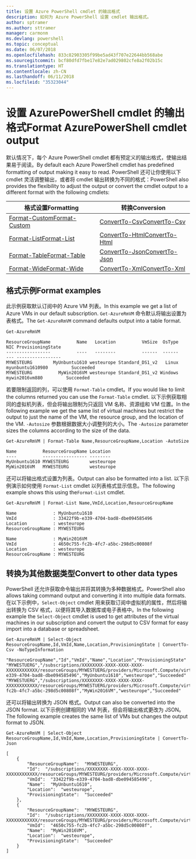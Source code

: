 ```yaml
---
title: 设置 Azure PowerShell cmdlet 的输出格式
description: 如何为 Azure PowerShell 设置 cmdlet 输出格式。
author: sptramer
ms.author: sttramer
manager: carmonm
ms.devlang: powershell
ms.topic: conceptual
ms.date: 06/07/2018
ms.openlocfilehash: 833c82903305f99be5ad43f707e22644bb568abe
ms.sourcegitcommit: bcf80dfd7fbe17e82e7ad029802cfe8a2f02b15c
ms.translationtype: HT
ms.contentlocale: zh-CN
ms.lasthandoff: 06/11/2018
ms.locfileid: "35323044"
---
```

# <a name="format-azurepowershell-cmdlet-output"></a><span data-ttu-id="784d5-103">设置 AzurePowerShell cmdlet 的输出格式</span><span class="sxs-lookup"><span data-stu-id="784d5-103">Format AzurePowerShell cmdlet output</span></span>

<span data-ttu-id="784d5-104">默认情况下，每个 Azure PowerShell cmdlet 都有预定义的输出格式，使输出结果易于阅读。</span><span class="sxs-lookup"><span data-stu-id="784d5-104">By default each Azure PowerShell cmdlet has predefined formatting of output making it easy to read.</span></span>  <span data-ttu-id="784d5-105">PowerShell 还可让你使用以下 cmdlet 灵活调整输出，或者将 cmdlet 输出转换为不同的格式：</span><span class="sxs-lookup"><span data-stu-id="784d5-105">PowerShell also provides the flexibility to adjust the output or convert the cmdlet output to a different format with the following cmdlets:</span></span>

| <span data-ttu-id="784d5-106">格式设置</span><span class="sxs-lookup"><span data-stu-id="784d5-106">Formatting</span></span>      | <span data-ttu-id="784d5-107">转换</span><span class="sxs-lookup"><span data-stu-id="784d5-107">Conversion</span></span>       |
|-----------------|------------------|
| [<span data-ttu-id="784d5-108">Format-Custom</span><span class="sxs-lookup"><span data-stu-id="784d5-108">Format-Custom</span></span>](/powershell/module/microsoft.powershell.utility/format-custom) | [<span data-ttu-id="784d5-109">ConvertTo-Csv</span><span class="sxs-lookup"><span data-stu-id="784d5-109">ConvertTo-Csv</span></span>](/powershell/module/microsoft.powershell.utility/convertto-csv)  |
| [<span data-ttu-id="784d5-110">Format-List</span><span class="sxs-lookup"><span data-stu-id="784d5-110">Format-List</span></span>](/powershell/module/microsoft.powershell.utility/format-list)   | [<span data-ttu-id="784d5-111">ConvertTo-Html</span><span class="sxs-lookup"><span data-stu-id="784d5-111">ConvertTo-Html</span></span>](/powershell/module/microsoft.powershell.utility/convertto-html) |
| [<span data-ttu-id="784d5-112">Format-Table</span><span class="sxs-lookup"><span data-stu-id="784d5-112">Format-Table</span></span>](/powershell/module/microsoft.powershell.utility/format-table)  | [<span data-ttu-id="784d5-113">ConvertTo-Json</span><span class="sxs-lookup"><span data-stu-id="784d5-113">ConvertTo-Json</span></span>](/powershell/module/microsoft.powershell.utility/convertto-json) |
| [<span data-ttu-id="784d5-114">Format-Wide</span><span class="sxs-lookup"><span data-stu-id="784d5-114">Format-Wide</span></span>](/powershell/module/microsoft.powershell.utility/format-wide)   | [<span data-ttu-id="784d5-115">ConvertTo-Xml</span><span class="sxs-lookup"><span data-stu-id="784d5-115">ConvertTo-Xml</span></span>](/powershell/module/microsoft.powershell.utility/convertto-xml)  |

## <a name="format-examples"></a><span data-ttu-id="784d5-116">格式示例</span><span class="sxs-lookup"><span data-stu-id="784d5-116">Format examples</span></span>

<span data-ttu-id="784d5-117">此示例获取默认订阅中的 Azure VM 列表。</span><span class="sxs-lookup"><span data-stu-id="784d5-117">In this example we get a list of Azure VMs in our default subscription.</span></span>  <span data-ttu-id="784d5-118">`Get-AzureRmVM` 命令默认将输出设置为表格式。</span><span class="sxs-lookup"><span data-stu-id="784d5-118">The `Get-AzureRmVM` command defaults output into a table format.</span></span>

```azurepowershell-interactive
Get-AzureRmVM
```

```output
ResourceGroupName          Name   Location          VmSize  OsType              NIC ProvisioningState
-----------------          ----   --------          ------  ------              --- -----------------
MYWESTEURG        MyUnbuntu1610 westeurope Standard_DS1_v2   Linux myunbuntu1610980         Succeeded
MYWESTEURG          MyWin2016VM westeurope Standard_DS1_v2 Windows   mywin2016vm880         Succeeded
```

<span data-ttu-id="784d5-119">若要限制返回的列，可以使用 `Format-Table` cmdlet。</span><span class="sxs-lookup"><span data-stu-id="784d5-119">If you would like to limit the columns returned you can use the `Format-Table` cmdlet.</span></span> <span data-ttu-id="784d5-120">以下示例获取相同的虚拟机列表，但会将输出限制为只返回 VM 名称、资源组和 VM 位置。</span><span class="sxs-lookup"><span data-stu-id="784d5-120">In the following example we get the same list of virtual machines but restrict the output to just the name of the VM, the resource group, and the location of the VM.</span></span>  <span data-ttu-id="784d5-121">`-Autosize` 参数根据数据大小调整列的大小。</span><span class="sxs-lookup"><span data-stu-id="784d5-121">The `-Autosize` parameter sizes the columns according to the size of the data.</span></span>

```azurepowershell-interactive
Get-AzureRmVM | Format-Table Name,ResourceGroupName,Location -AutoSize
```

```output
Name          ResourceGroupName Location
----          ----------------- --------
MyUnbuntu1610 MYWESTEURG        westeurope
MyWin2016VM   MYWESTEURG        westeurope
```

<span data-ttu-id="784d5-122">还可以将输出格式设置为列表。</span><span class="sxs-lookup"><span data-stu-id="784d5-122">Output can also be formatted into a list.</span></span> <span data-ttu-id="784d5-123">以下示例演示如何使用 `Format-List` cmdlet 以列表格式显示信息。</span><span class="sxs-lookup"><span data-stu-id="784d5-123">The following example shows this using the`Format-List` cmdlet.</span></span>

```azurepowershell-interactive
Get-AzureRmVM | Format-List Name,VmId,Location,ResourceGroupName
```

```output
Name              : MyUnbuntu1610
VmId              : 33422f9b-e339-4704-bad8-dbe094585496
Location          : westeurope
ResourceGroupName : MYWESTEURG

Name              : MyWin2016VM
VmId              : 4650c755-fc2b-4fc7-a5bc-298d5c00808f
Location          : westeurope
ResourceGroupName : MYWESTEURG
```

## <a name="convert-to-other-data-types"></a><span data-ttu-id="784d5-124">转换为其他数据类型</span><span class="sxs-lookup"><span data-stu-id="784d5-124">Convert to other data types</span></span>

<span data-ttu-id="784d5-125">PowerShell 还允许获取命令输出并将其转换为多种数据格式。</span><span class="sxs-lookup"><span data-stu-id="784d5-125">PowerShell also allows taking command output and converting it into multiple data formats.</span></span> <span data-ttu-id="784d5-126">在以下示例中，`Select-Object` cmdlet 用来获取订阅中虚拟机的属性，然后将输出转换为 CSV 格式，以便将其导入数据库或电子表格中。</span><span class="sxs-lookup"><span data-stu-id="784d5-126">In the following example the `Select-Object` cmdlet is used to get attributes of the virtual machines in our subscription and convert the output to CSV format for easy import into a database or spreadsheet.</span></span>

```azurepowershell-interactive
Get-AzureRmVM | Select-Object ResourceGroupName,Id,VmId,Name,Location,ProvisioningState | ConvertTo-Csv -NoTypeInformation
```

```output
"ResourceGroupName","Id","VmId","Name","Location","ProvisioningState"
"MYWESTUERG","/subscriptions/XXXXXXXX-XXXX-XXXX-XXXX-XXXXXXXXXXXX/resourceGroups/MYWESTUERG/providers/Microsoft.Compute/virtualMachines/MyUnbuntu1610","33422f9b-e339-4704-bad8-dbe094585496","MyUnbuntu1610","westeurope","Succeeded"
"MYWESTUERG","/subscriptions/XXXXXXXX-XXXX-XXXX-XXXX-XXXXXXXXXXXX/resourceGroups/MYWESTUERG/providers/Microsoft.Compute/virtualMachines/MyWin2016VM","4650c755-fc2b-4fc7-a5bc-298d5c00808f","MyWin2016VM","westeurope","Succeeded"
```

<span data-ttu-id="784d5-127">还可以将输出转换为 JSON 格式。</span><span class="sxs-lookup"><span data-stu-id="784d5-127">Output can also be converted into the JSON format.</span></span>  <span data-ttu-id="784d5-128">以下示例创建相同的 VM 列表，但会将输出格式更改为 JSON。</span><span class="sxs-lookup"><span data-stu-id="784d5-128">The following example creates the same list of VMs but changes the output format to JSON.</span></span>

```azurepowershell-interactive
Get-AzureRmVM | Select-Object ResourceGroupName,Id,VmId,Name,Location,ProvisioningState | ConvertTo-Json
```

```output
[
    {
        "ResourceGroupName":  "MYWESTEURG",
        "Id":  "/subscriptions/XXXXXXXX-XXXX-XXXX-XXXX-XXXXXXXXXXXX/resourceGroups/MYWESTEURG/providers/Microsoft.Compute/virtualMachines/MyUnbuntu1610",
        "VmId":  "33422f9b-e339-4704-bad8-dbe094585496",
        "Name":  "MyUnbuntu1610",
        "Location":  "westeurope",
        "ProvisioningState":  "Succeeded"
    },
    {
        "ResourceGroupName":  "MYWESTEURG",
        "Id":  "/subscriptions/XXXXXXXX-XXXX-XXXX-XXXX-XXXXXXXXXXXX/resourceGroups/MYWESTEURG/providers/Microsoft.Compute/virtualMachines/MyWin2016VM",
        "VmId":  "4650c755-fc2b-4fc7-a5bc-298d5c00808f",
        "Name":  "MyWin2016VM",
        "Location":  "westeurope",
        "ProvisioningState":  "Succeeded"
    }
]
```
